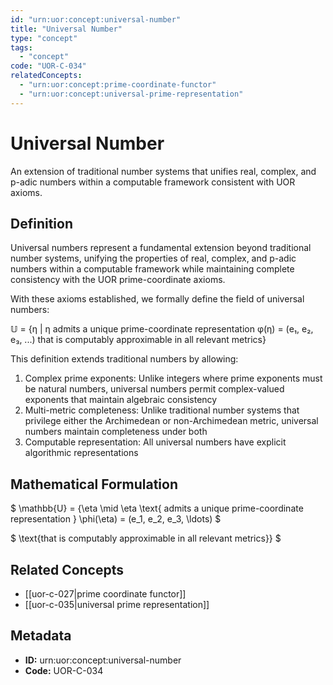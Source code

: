 ```yaml
---
id: "urn:uor:concept:universal-number"
title: "Universal Number"
type: "concept"
tags:
  - "concept"
code: "UOR-C-034"
relatedConcepts:
  - "urn:uor:concept:prime-coordinate-functor"
  - "urn:uor:concept:universal-prime-representation"
---
```


# Universal Number

An extension of traditional number systems that unifies real, complex, and p-adic numbers within a computable framework consistent with UOR axioms.

## Definition

Universal numbers represent a fundamental extension beyond traditional number systems, unifying the properties of real, complex, and p-adic numbers within a computable framework while maintaining complete consistency with the UOR prime-coordinate axioms.

With these axioms established, we formally define the field of universal numbers:

𝕌 = {η | η admits a unique prime-coordinate representation φ(η) = (e₁, e₂, e₃, ...) that is computably approximable in all relevant metrics}

This definition extends traditional numbers by allowing:

1. Complex prime exponents: Unlike integers where prime exponents must be natural numbers, universal numbers permit complex-valued exponents that maintain algebraic consistency
2. Multi-metric completeness: Unlike traditional number systems that privilege either the Archimedean or non-Archimedean metric, universal numbers maintain completeness under both
3. Computable representation: All universal numbers have explicit algorithmic representations

## Mathematical Formulation

$
\mathbb{U} = \{\eta \mid \eta \text{ admits a unique prime-coordinate representation } \phi(\eta) = (e_1, e_2, e_3, \ldots)
$

$
\text{that is computably approximable in all relevant metrics}\}
$

## Related Concepts

- [[uor-c-027|prime coordinate functor]]
- [[uor-c-035|universal prime representation]]

## Metadata

- **ID:** urn:uor:concept:universal-number
- **Code:** UOR-C-034
